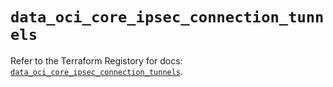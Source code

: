 # `data_oci_core_ipsec_connection_tunnels`

Refer to the Terraform Registory for docs: [`data_oci_core_ipsec_connection_tunnels`](https://registry.terraform.io/providers/oracle/oci/6.18.0/docs/data-sources/core_ipsec_connection_tunnels).
